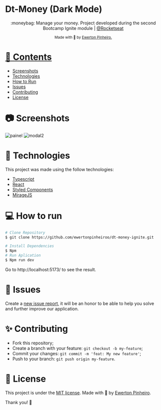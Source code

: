 

# Dt-Money (Dark Mode)

<p align="center">
  :moneybag: Manage your money. Project developed during the second Bootcamp Ignite module | <a href="https://github.com/Rocketseat">@Rocketseat</a>
</p>

<div align="center">
  <sub> Made with 💖 by
    <a href="https://github.com/ewertonpinheiroo">Ewerton Pinheiro.
  </sub>
</div>

# 📌 Contents

* [Screenshots](#camera-screenshot) 
* [Technologies](#rocket-technologies) 
* [How to Run](#computer-how-to-run)
* [Issues](#bug-issues)
* [Contributing](#sparkles-issues)
* [License](#page_facing_up-license)

# :camera: Screenshots
![painel](https://user-images.githubusercontent.com/79407519/226078303-b63aaec5-203f-4a9c-a631-7200f15f4b6e.png)
![modal2](https://user-images.githubusercontent.com/79407519/226078402-0523cb99-370c-413c-aa15-043488ee914c.png)


# :rocket: Technologies
This project was made using the follow technologies:

* [Typescript](https://www.typescriptlang.org/)      
* [React](https://reactjs.org/)      
* [Styled Components](https://styled-components.com/)
* [MirageJS](https://miragejs.com/)

# :computer: How to run

```bash
# Clone Repository
$ git clone https://github.com/ewertonpinheiroo/dt-money-ignite.git
```

```bash
# Install Dependencies
$ Npm
# Run Aplication
$ Npm run dev
```
Go to http://localhost:5173/ to see the result.

# :bug: Issues

Create a <a href="https://github.com/ewertonpinheiroo/dt-money-ignite.git">new issue report</a>, it will be an honor to be able to help you solve and further improve our application.

# :sparkles: Contributing

- Fork this repository;
- Create a branch with your feature: `git checkout -b my-feature`;
- Commit your changes: `git commit -m 'feat: My new feature'`;
- Push to your branch: `git push origin my-feature`.

# :page_facing_up: License

This project is under the [MIT license](./LICENSE).
Made with 💖 by [Ewerton Pinheiro](https://www.linkedin.com/in/ewerton-pinheiro-953b94163/). 

Thank you! 🌠
